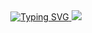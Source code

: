   <div align="center">
    <a href="">
      <img src="https://readme-typing-svg.demolab.com?font=Fira+Code&size=24&pause=1000&width=435&separator=%3C&lines=System.out.print(Hello%2CWorld);" alt="Typing SVG" />
      <img src="https://cdn.jsdelivr.net/gh/sun0225SUN/sun0225SUN/assets/images/coding.gif" />
  </a>
  </div>
<!--
**liulep/liulep** is a ✨ _special_ ✨ repository because its `README.md` (this file) appears on your GitHub profile.

Here are some ideas to get you started:

- 🔭 I’m currently working on ...
- 🌱 I’m currently learning ...
- 👯 I’m looking to collaborate on ...
- 🤔 I’m looking for help with ...
- 💬 Ask me about ...
- 📫 How to reach me: ...
- 😄 Pronouns: ...
- ⚡ Fun fact: ...
-->
